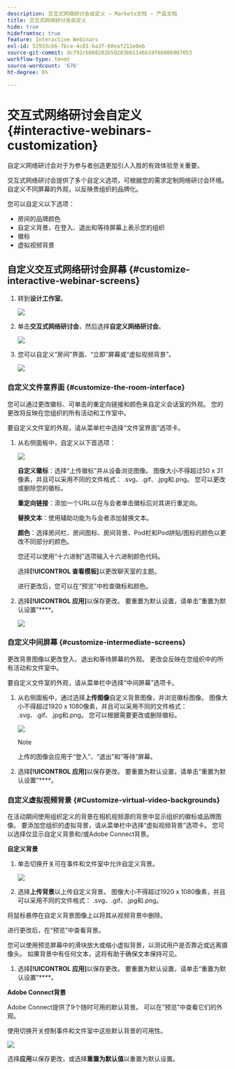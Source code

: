 ```yaml
---
description: 交互式网络研讨会自定义 — Marketo文档 — 产品文档
title: 交互式网络研讨会自定义
hide: true
hidefromtoc: true
feature: Interactive Webinars
exl-id: 52933cb6-7bce-4c81-ba3f-68eaf211e8eb
source-git-commit: dc792cb088202b59283bb1146b19f6b086907053
workflow-type: tm+mt
source-wordcount: '676'
ht-degree: 0%

---
```


# 交互式网络研讨会自定义 {#interactive-webinars-customization}

自定义网络研讨会对于为参与者创造更加引人入胜的有效体验至关重要。

交互式网络研讨会提供了多个自定义选项，可根据您的需求定制网络研讨会环境。 自定义不同屏幕的外观，以反映贵组织的品牌化。

您可以自定义以下选项：

* 房间的品牌颜色
* 自定义背景，在登入、退出和等待屏幕上表示您的组织
* 徽标
* 虚拟视频背景

## 自定义交互式网络研讨会屏幕 {#customize-interactive-webinar-screens}

1. 转到&#x200B;**设计工作室**。

   ![](assets/interactive-webinars-customization-1.png)

1. 单击&#x200B;**交互式网络研讨会**，然后选择&#x200B;**自定义网络研讨会**。

   ![](assets/interactive-webinars-customization-2.png)

1. 您可以自定义“房间”界面、“立即”屏幕或“虚拟视频背景”。

   ![](assets/interactive-webinars-customization-3.png)

### 自定义文件室界面 {#customize-the-room-interface}

您可以通过更改徽标、可单击的重定向链接和颜色来自定义会话室的外观。 您的更改将反映在您组织的所有活动和工作室中。

要自定义文件室的外观，请从菜单栏中选择“文件室界面”选项卡。

1. 从右侧面板中，自定义以下首选项：

   ![](assets/interactive-webinars-customization-4.png)

   **自定义徽标**：选择“上传徽标”并从设备浏览图像。 图像大小不得超过50 x 31像素，并且可以采用不同的文件格式： .svg、.gif、.jpg和.png。 您可以更改或删除您的徽标。

   **重定向链接**：添加一个URL以在与会者单击徽标后对其进行重定向。

   **替换文本**：使用辅助功能为与会者添加替换文本。

   **颜色**：选择房间栏、房间图标、房间背景、Pod栏和Pod拼贴/图标的颜色以更改不同部分的颜色。

   您还可以使用“十六进制”选项输入十六进制颜色代码。

   选择&#x200B;**[!UICONTROL 查看模板]**&#x200B;以更改聊天室的主题。

   进行更改后，您可以在“预览”中检查徽标和颜色。

1. 选择&#x200B;**[!UICONTROL 应用]**&#x200B;以保存更改。 要重置为默认设置，请单击“重置为默认设置”****。

   ![](assets/interactive-webinars-customization-5.png)

### 自定义中间屏幕 {#customize-intermediate-screens}

更改背景图像以更改登入、退出和等待屏幕的外观。 更改会反映在您组织中的所有活动和文件室中。

要自定义文件室的外观，请从菜单栏中选择“中间屏幕”选项卡。

1. 从右侧面板中，通过选择&#x200B;**上传图像**&#x200B;自定义背景图像，并浏览徽标图像。 图像大小不得超过1920 x 1080像素，并且可以采用不同的文件格式： .svg、.gif、.jpg和.png。 您可以根据需要更改或删除徽标。

   ![](assets/interactive-webinars-customization-6.png)

   >[!NOTE]
   >
   >上传的图像会应用于“登入”、“退出”和“等待”屏幕。

1. 选择&#x200B;**[!UICONTROL 应用]**&#x200B;以保存更改。 要重置为默认设置，请单击“重置为默认设置”****。

### 自定义虚拟视频背景 {#Customize-virtual-video-backgrounds}

在活动期间使用组织定义的背景在相机视频源的背景中显示组织的徽标或品牌图像。 要添加您组织的虚拟背景，请从菜单栏中选择“虚拟视频背景”选项卡。 您可以选择仅显示自定义背景和/或Adobe Connect背景。

**自定义背景**

1. 单击切换开关可在事件和文件室中允许自定义背景。

   ![](assets/interactive-webinars-customization-7.png)

1. 选择&#x200B;**上传背景**&#x200B;以上传自定义背景。 图像大小不得超过1920 x 1080像素，并且可以采用不同的文件格式： .svg、.gif、.jpg和.png。

将鼠标悬停在自定义背景图像上以将其从视频背景中删除。

进行更改后，在“预览”中查看背景。

您可以使用预览屏幕中的滑块放大或缩小虚拟背景，以测试用户是否靠近或远离摄像头。 如果背景中有任何文本，这将有助于确保文本保持可见。

1. 选择&#x200B;**[!UICONTROL 应用]**&#x200B;以保存更改。 要重置为默认设置，请单击“重置为默认设置”****。

**Adobe Connect背景**

Adobe Connect提供了9个随时可用的默认背景。 可以在“预览”中查看它们的外观。

使用切换开关控制事件和文件室中这些默认背景的可用性。

![](assets/interactive-webinars-customization-8.png)

选择&#x200B;**应用**&#x200B;以保存更改，或选择&#x200B;**重置为默认值**&#x200B;以重置为默认设置。
